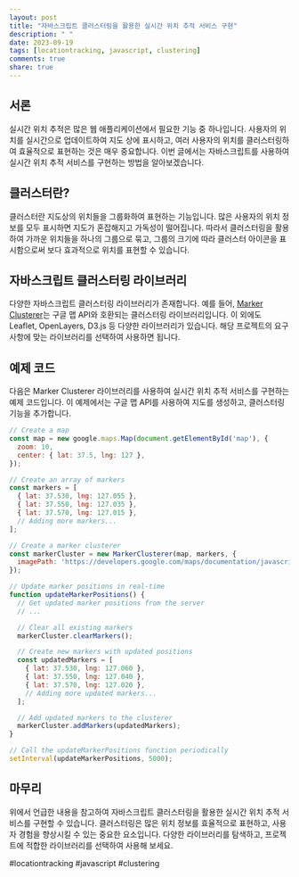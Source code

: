 ```yaml
---
layout: post
title: "자바스크립트 클러스터링을 활용한 실시간 위치 추적 서비스 구현"
description: " "
date: 2023-09-19
tags: [locationtracking, javascript, clustering]
comments: true
share: true
---
```


## 서론

실시간 위치 추적은 많은 웹 애플리케이션에서 필요한 기능 중 하나입니다. 사용자의 위치를 실시간으로 업데이트하여 지도 상에 표시하고, 여러 사용자의 위치를 클러스터링하여 효율적으로 표현하는 것은 매우 중요합니다. 이번 글에서는 자바스크립트를 사용하여 실시간 위치 추적 서비스를 구현하는 방법을 알아보겠습니다.

## 클러스터란?

클러스터란 지도상의 위치들을 그룹화하여 표현하는 기능입니다. 많은 사용자의 위치 정보를 모두 표시하면 지도가 혼잡해지고 가독성이 떨어집니다. 따라서 클러스터링을 활용하여 가까운 위치들을 하나의 그룹으로 묶고, 그룹의 크기에 따라 클러스터 아이콘을 표시함으로써 보다 효과적으로 위치를 표현할 수 있습니다.

## 자바스크립트 클러스터링 라이브러리

다양한 자바스크립트 클러스터링 라이브러리가 존재합니다. 예를 들어, [Marker Clusterer](https://github.com/googlemaps/v3-utility-library/tree/master/markerclusterer)는 구글 맵 API와 호환되는 클러스터링 라이브러리입니다. 이 외에도 Leaflet, OpenLayers, D3.js 등 다양한 라이브러리가 있습니다. 해당 프로젝트의 요구사항에 맞는 라이브러리를 선택하여 사용하면 됩니다.

## 예제 코드

다음은 Marker Clusterer 라이브러리를 사용하여 실시간 위치 추적 서비스를 구현하는 예제 코드입니다. 이 예제에서는 구글 맵 API를 사용하여 지도를 생성하고, 클러스터링 기능을 추가합니다.

```javascript
// Create a map
const map = new google.maps.Map(document.getElementById('map'), {
  zoom: 10,
  center: { lat: 37.5, lng: 127 },
});

// Create an array of markers
const markers = [
  { lat: 37.530, lng: 127.055 },
  { lat: 37.550, lng: 127.035 },
  { lat: 37.570, lng: 127.015 },
  // Adding more markers...
];

// Create a marker clusterer
const markerCluster = new MarkerClusterer(map, markers, {
  imagePath: 'https://developers.google.com/maps/documentation/javascript/examples/markerclusterer/m',
});

// Update marker positions in real-time
function updateMarkerPositions() {
  // Get updated marker positions from the server
  // ...

  // Clear all existing markers
  markerCluster.clearMarkers();

  // Create new markers with updated positions
  const updatedMarkers = [
    { lat: 37.530, lng: 127.060 },
    { lat: 37.550, lng: 127.040 },
    { lat: 37.570, lng: 127.020 },
    // Adding more updated markers...
  ];

  // Add updated markers to the clusterer
  markerCluster.addMarkers(updatedMarkers);
}

// Call the updateMarkerPositions function periodically
setInterval(updateMarkerPositions, 5000);
```

## 마무리

위에서 언급한 내용을 참고하여 자바스크립트 클러스터링을 활용한 실시간 위치 추적 서비스를 구현할 수 있습니다. 클러스터링은 많은 위치 정보를 효율적으로 표현하고, 사용자 경험을 향상시킬 수 있는 중요한 요소입니다. 다양한 라이브러리를 탐색하고, 프로젝트에 적합한 라이브러리를 선택하여 사용해 보세요.

#locationtracking #javascript #clustering